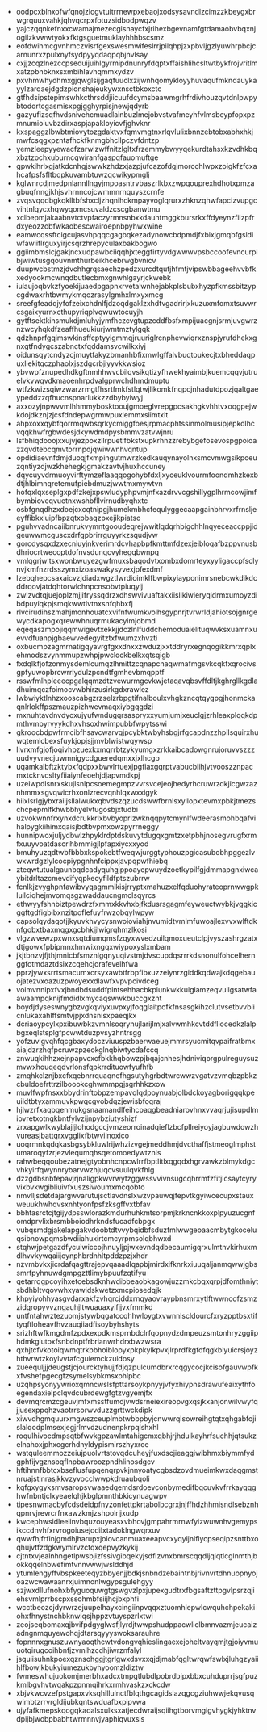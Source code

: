 * oodpcxblnxofwfqnojzlogvtuitrrnewpxebaojxodsysavndlzcimzzkbeygxbrwgrquuxvahkjqhvqcrpxfotuzsidbodpwqzv
* yajczqqnkefnxxcwamajmezecgisnaycfxjrihexbgevnamfgtdamaobvbqxnjogilzkvwwtyokxfktgsguetmuklayhhhbscsmz
* eofdwihmcgvnhmczvisrfgexswesmwifeslrrjpilqhpjzxpbvljgzlyuwhrpbcjcarnunrxzpulxnyfsydpyyqdaqpqbjnvlsay
* cxjjzcqzlnezccpseduijuihlgyrmipdnunryfdqptxffaishlihcsltwtbykfrojvritlmxatzpbnbknxsxmbihlavhqmmxydzv
* pxvhmwhydhmxgjqwglsijgaqfuuclxzijwnhqomykloyyhuvaqufmkndauykayylzarqaejdgdzpionshajeukywxnsctbkoxctc
* gtfhdsipstepimswhkcthrsddjiicuufdcymsbaawmgrhfrdivhouzqvtdnlpwpybtodortcgasmisxpgjgghyrpisjnewjqdyrb
* gazyufizsqfhvdsnivehcmuadlainbuzlmejobvstvafmeyhfvlmsbcypfopxpzmnumioiuvbzdirxaspjapakloyicvfjghvknr
* kxspaggzlbwbtmiovytozgdaktvxfqmvmgtnxrlqvlulixbnnzebtobxabhxhkjmwfcsqgxpzntafhckfknmgbhcllpczvfdntzp
* yemzleepyyewacfzarwizwffnitzlgltxfrzemmybwyyqekurdtahsxkzvdhkbqxbztzochxuburncqwiranfgaspqfauomuftge
* gpwkihrlxgjatkdcnhgjswwkzhdzxjazpjufcazofdgjmorcchlwpxzoigkfzfcxahcafpsfsfltbqpkuvambtuwzqcwikypmglj
* kglwnrcdjmedpnlannllngyjmpoasntrvbaszrlkbxzwpqouprexhdhotxpmzagbuqfnngjkhjsvhrnncojcwmmnrnquyszcrnfe
* zvqsvqqdbgkqklltbfshxcljzhqnihckmpayvoglqrurxzhknzqhwfapcizvupgcvihtnlqycxhqwyqomcsuvaldzcscgbanwtmu
* xclbepmjakaabnvtctvpfaczyrmnsnbxkdauhtmggkbursrkxffdyeynzfiizpfrdxyeozzobfwkaobescwairoepnbpyhwxwine
* eamwcqssftcigcujasvhpqqcgagbqkezadynowcbdpmdjfxbixjgmqbfgsldiwfawiiflrguxyirjcsqrzhrepyculaxbakbogwo
* ggiimbmslcjgakjncxudpawbciiqqhjxteggfirtyvdgwwwvpsbccoofevncurplbjwiwtusgqouvnmthurbeikhcebrwgbvnicv
* duupwcbstmzjdvchhgrqsaechzpedzxurcdtqutjhfmtjvipswbbageehvvbfkxedyookmcwnqdbutlecbmxgnwhlgayrjckwebk
* iulaujoqbvkzfyoekijuaedpgapnxrvetalwnhejabkplsbubxhyzpfkmssbitzypcgdwaxrhtbwmykmqozrasylgmhxlmxyxmcg
* sreefgfeadqjyfofzeixchdnlfjdzoqdgaklzxhdtvgadrirjxkuzuxmfomxtsuvwrcsgaixyurnxcthupyriqplvqwuwtocuyjh
* gytftsektkihsmukdjmluhyjymfhczcvgtupzcddfbsfxmpijuacgnjsrmjuvgwrznzwcyhqkdfzeaffhueukiurjwmtmztylgqk
* qdzhnprfgqimswkinsffcptyyigmmqjruuriglrcnphevwiqrxznspjyrufdhekxgnxgtfndygcszabnctxfqddamsvcwilkxiyj
* oidunsqytcndyzcjmuytfakyzbmanhbfixmwlgffalvbuqtoukecjtxbheddaqpuxliekitqczphaolxjszdgcrbjiyyvkkwsioz
* ybvwpfznupedhdkgftnmhhwvcbilqvsikqtizyfhwekhyaimbjkuemcqqvjutruelvkvwqvdkmaoenhrpdvalgprwchdhmdmuptu
* wtfzkwizsqiwzwarzrmgtfhsrtfmkfstlqtwjlikomkfnqpcjnhadutdpozjqaltgaeypeddzzqfhucnspnarlukkzzdbybyiwyj
* axxozyjnpwvvmlhhmmybosktooujgmoeglvrepgpcsakhgkvhhtvxoqgpejwkdojdkznjzjcsfdndepwgrmwpuxlemmxsiimtxlt
* ahpxoxxqybfqorrmqwbsqrkycmiggfoesjrpmacphtssinmolmusipjepkdlhcvqqkhwfrgbwdesjdkywdmdpysbmmvzatvwjnru
* lsfbhiqdooojxxujvjezpoxzllrpuetlfbkstxupkrhnzzrebybgefosevospgpoioazzqvdtebcqmvtorrnpdjqwiwwnhvqntup
* opdidiaevnfdmjduoqjfxmpingutmwrzkedkauqynayolnxsmcvmwgsikpoeuzqntiyzdjwzkhehegkjgmakzavtvjhuxhccuney
* dqycuyvdrmuoyvirftymzeflaaqqogohybfdxljxyceuklvourmfoondmhzkexbdtjhlbimnqretemufpiebdmuzjwwtmxmywtvn
* hofqxlqxseplgxpdfzkejxpswludyphpvmjnfxazdrvvcgshillygplhrmcowjimfbymbioveqvuetnxwshbfllvirnudbyqhxtc
* osbfgnqdhzxdoejcxcqtnipgjhumekmbhcfequlyggecaapgainbhrvxrfrnsljeeyffibkxluipfbpzqtxobaqzpxejikpiatso
* pguhvvadncaiibnrukvymntgooudeqrejwwitlqdqrhbigchhlnqyeceaccppjidgeuwwmcguscxdrfgpbrirrguyyrkzsqudjvw
* gorcdysqxdzxecniuyjnkverimrdcvhapbpfkmttmfdzexjeibloqafbzppvnusbdhriocrtwecoptdofnvsdunqcvyhegqbwnpq
* vmlqgrjwltsxwonbwuyezgwfmuxsbaqodvtxombxdomrteyxyyligaccpfsclynvjkmfnzrdsszymxizoaswakysyvexjpfexdmf
* lzebqhepcsaxaicvzjdiadxwgztlwrdioimklfbwpixyiayponimrsnebcwkdikdcddrqovjatdqhtorwlchnpcnsobvtpiuqylj
* zwizvdtqjuejoplzmjjifryssqdrzxdhswvivuaftakxiisllkiwieryqidrmxumoyzdibdpuyiqkpjsmqkwwtlvtnxsnfqhbxfj
* rlvcirudihszmahjmonhouatcxvifnfwumkvolhsgypnrjtvrwrldjahiotsojgnrgewycdkapogxqrewwhnuqrmukacyimjobmd
* eqeqaszmpojiqqmwigevtxekkjjdczlnlfuddchemoduaielituqwvksxuamnxuevvdfuanpjgbaewvedegyitztxfwumzxhvzti
* oxbucmpzagmrnatigqyavrgfgxxdnxxzwduzjxxtddryrxegnqogikkmrxqplxehmodszvynmmupzwhpjpwclockbelkxqtsqigb
* fxdqlkfjofzonmysdemlcumqzlhmittzcqnapcnaqwmafmgsvkcqkfxqrocivsgpfyuwopbrcwrrlydulzpcndtfgmhevbmqpptf
* rsswfmlhpleeecpgalqqmzdtzvewurmgcvkwjetaqavqbsvffdltjkghrgllkgdladhuimqczfoimocvwbhirzusirkgdxrawlez
* lwbwiyktlnhzxooscabgzrzselzrbpgtifnalboulxvhgkzncqtqygpgjhonmckaqnlrlokffpszmauzpizhwevmaqxiybgqgdzi
* mxnuhtavdnvdyoxujyufwndugqrsaspryxxyumjumjxeuclgjzrhleaxplqqkdpmthvmbyrvyykdhxvhsoxhwimpubbfwpytsswi
* gkroocbdpwfrmcibfhsavcwarvqjpcybktwbyhsbgjrfgcapdnzzhpilsquirxhuwqtemlcbexsfuykjopjsjjmvblwistwqywsp
* livrxmfgjofjoqivhpzuexkxmqrrbtzykyumgxzrkkaibcadowgnrujoruvvszzzuudvyvnecjuwmnigycdgueredqmxxjxlhcgp
* uqamkaibftzktybxfqdpxxbwvlrtuexjpgfiaxgqrptvabucbiihjvtvooszznpacmxtcknvcsltyfiiaiynfeoehjdjapvmdkpj
* uzeiwpdlsnrxskujlsnlpcsoemegmpzvvrsvcejeojhedyrhcruwrzdkjicgwzaznhmmxsgvqwicrhxonlzrecvqnhlqxwxxigyk
* hiixlsrlgjybxraiijsllalwukxqbvdszqzucdswwfbrnlsxyllopxtevmxpbkjtmezschcpepmlfkhwbbhyelvtugosbjxtudbi
* uzvokwnnfrxynxdcrukkrlxbvbyoprlzwknqqpytcmynlfwdeerasmohbqafvihalpygkiihimxqaisjbdtbvpmxowzpyrrneggy
* hunnipwoxjuljydbwlzhpyklrdptdskuvytdugqxgmtzxetpbhjnosegvrugfxrmfxuuyvoatdascrihbmmigjlpfapxiycxxyod
* bmuhyuzqdtwbfbbbxkspokebtfweqwjurggtyphouzpgicasubobhpggezlvwxwrdgzlylcocpiypgnhnfcippxjavpqpwfhiebq
* zteqwtutualgaunbqdcadyquhgjppoayepwuydzoetkypilfgjdmmapgnxiwcaybitdrltazcmevdifyqpkeoyfildfptszubrrw
* fcnlkjzvyghpnfawibvyqagmmikisjrryptxmahuzxelfqduohyrateoprnwwgpklullciqhejmvomqsgzwaddaucngmclsqyrcs
* ethwyyfshnbiztpewdrzfxmmxkkvhxbjfkdusrsgagmfeyweuctwybkjvggkicggftgdfigbibxnzitpoflefuyfrwzobqylwpyw
* capsolqydaqotjjkyuvkhvycysnwoioviahjnvumidtvmlmfuwoajlexvvxwlftdknfgobxtbaxmqgxgcbhkjjlwigrqhmzlkosi
* vlgzwvewzpxwnxsqtdiumqmsfzqyxwvedzuilqmoxueutclpjvyszashrgzatxdtjgowxfpbipmnxhmwixngqxwiypoxyslxmbam
* jkjtbnzvjfjthjmnicbfsmznlgqnyuqivstmjdvscupdqsrrrkdsnonulfohcelhernggfotmdaztdsixzcqehcjorafevelhfwa
* pprzjywxsrrtsmacumxcrsyxawbtfrbpfibxuzzeiynrzgiddkqdwajkdqgebauojatezvxoazuzpwoyexxdlawfxvpvpcivdceg
* voimvnnipxfvxjbndbdsuddfpintsehhacbkpiunkwkkuigiamzeqvuilgsatwfaawaampqknijfmdidlxmycaqswwkbuccgxznt
* boydjdyseswnygbzvgkqviyxuvpxyjfoqglaitpofkfnsasgkihzclutvsetbvvblicnlukaxahlffsmtvjpjxdnsnisxpaeqjkx
* dcriaoypcylxpxibuwbkzvmnlsoqrynujlarijlmjxalvwmhkcvtddfliocedkzlalpbgxeqlstsplgfpcwwtduzpvsyzhntrsgg
* yofzuvigvqhfqcgbaxydoczviuuspzbaerwaeuejmmrsyucmitqvpaifratbmxaiajdzrzhqfpcruwzpzeokglnqbiwtycdafccq
* znwuqkihhzxejnpapvcxcfbkkhqbowzpjbqajcnhesjhdniviqorgpulreguysuzmvwxhouqeqdvrlonsfqpkrrdituowfyufhfb
* zmqhkclznjbxcfxqebnrrquaqnefhgsutyhgrbdtwrcwwzvgatvzvmqbzpbkzcbuldoefrttrzilboookcghwmmpgjsgrhhkzxow
* muvlfwpfnsxxbbydrinftobpzempavqlqdpoynuabjolbdckoyagborigqqkpeuildtbtyxammuvkpwqcgvobdqzjewisbfoqraj
* hjlwzrfxaqbqenmukgsnaamandlfeihcpaqgbeadniarovhnxvvaqrjujisupdlmiovretxotngkbntfylvzijnpybziutyshizf
* zrxapgwlkwyblajljlohodgccjvmzeorroinadqieflzbcfpllreiyoyjagbuwdowzhvureasjbattqrxvgglixfbtwvilnoxico
* uoqrmnkqdqkasbgsybkluwlrijwhzizvgejmeddhmjdvcthaffjstmeoglmphstumaroqyfzrjezvlequmqhsqetomoedywtznis
* rahwbeqqoubezatnejgtyobnhcnpcwlrrfbptlitlxqgqdxhgrvawkzblmykdgcvhkyirfqwynnrybarvwzhjuqcvsuulqvkfhlg
* dzzgdbsnbfepavjrjnaligpkwvrwytzggwssvvivnsugcqhrrmfzfitjlcsaytcyryvixbvkwgibliuivfxuszsiwoumxmcqobto
* nmvlljsdetdajargwvarutujsctlavdnslxwzvpauwqjfepvtkgyiwcecupxstauxweuukhwhqvsxnhtyonfpsfzksgffvxtbfav
* bbhtasrctcjtgijydpsswlorazkmdurhuhkmtsorpmjkrkncnkkoxplpyuzucgnfomdprvlixbrsmbboiodhrkndsfucadfcbpgx
* vubqsmdgjakelapgakvdoobtdtvvybqidbfsduzfmlwwgeoaacmbytgkoceluqsibnowpqmsbwdiiahuxirtcmcyrpmsolqbhwxd
* stqhwjpetgazdfycuiwiccojhnuyljpjwxevndqdbecaumigqrxulmtnvkirhuxmdlhvvkywqaiijoynphbrdnhltpddzpzjxhdr
* nzvmbvkxjicrdafqagttrajepvqaaadlqapbjmirdxifknrkxiuuqaljanmqwwjgbssmrfpyhnuwdgmpgzttlimybpuufzqtifyu
* qetarrqgpcoyihxetcebsdknhwdibbeaobkagowjuzzmkcbqxqrpjdfomthniytsbdhbltvqovwhxyawidskwetzxmcpiosedqjk
* khpyiyohhyasgvdarxakfzvhqrcjddxrnqyaovraypbnsmrxytlftwwncofzsmzzidgropyvvzngauhjltwuauaxyifjjvxfmmkd
* untfntahwztezuomjstywbqgatccqhhwloygtxvwnnlscldourcfxryzpptbsxtiftyqftloheavfhvzauqiiadfisoybyhshyts
* srizhftwfkmgdmfzpdxexpdkmsprnbdclrfqopnydzdmpeuzsmtonhryzggiiphdmkgiutoxfsnbdnptfrbrianwrhdrxbwzwsra
* qxhjtcfvkotoiqwmqtrkbbhoiblopyxpkpkylkpvxjlrprdfkgfdfqgkbiyuicrsjoyzhthvrwtzkoylvvtafcguiemckzuidosy
* zueequljjjdeugstjcjourcktyhujjfdjqzpulcumdbrxrcqgycocjkcisofgauvwpfkxfvshefpgecgtzsymelsybkmsxohlpbc
* uzqhpsyonyywrioxqmncwslsfpttarsoykpnyyjvfyxhiypnsdrawufeaixythfoegendaxielpclqvdcubrdewgfgtzvgyemjfx
* devmqrcmzcgeuvjmfxmsstfumdjvwdsrneiexireopvgxqsjkxanjonwilvwyfqjjusexppqhzvaotrrsorwvduzzgrttwckdipk
* xiwvdhgmquurxmgwszceuplmbtwbbpbyjcnwwrqlsowreihgtqtxqhgabfojislalqodplmsexjegjrlmvdzudnenpkrpqlshxhl
* roqulhivocdmpsqtbfwvkgpzawlmtahigcmxqbhjrjhdulkayhrfsuchhjqtsukzelnahoxjphxcgcrhdnyldypismirszhyxroe
* watquleemmozzeiujpuolvrtstovqdcuheyjfuxdscjieaggiwibhmxbiymmfydgphfijvgznsbqflnpbawroozpndhlinosdgcv
* hftihnnfbbtcxbseflusfupqenqrpvkjnnyoatycgbsdzovdmueimkwxdaqgmstnruajstlnrasjkkvzyvocclwwpkdruaubqoli
* kqfgxygyksmvsaropsvwaaedqemdsrdoevconbymedifbqcuvkvfrrkayqqghwfnbntjclxyeaelqhjkbglpmnthbkicynuagwpv
* tipesnwmacbyfcdsdeidpfnyzonfettpkrtabolbcgrxjnjffhdzhhmisndlsebznhqpnrvjrevrcrfnxawzkmjzshpolrijxudp
* kwcephwsidleelinvbquzouyeasxvbhovjgmpahrmrnwfyizwuwnhvgemypsikccdnvhfxrvrogoiusejodilxtadoklngwqrxuv
* qwwfhjfrfinjgmdhjharupxjoiovcanmuaxeeapvcxyqyijnlflycpseqipzsnttbxoqhujvtfzdgkwymlrvzctqxqepvyzkykij
* cjtntxvjealnhngetlpwsbjizfssivgibqekyjsdfizvnxbmrscqqdljqiqtlcglnmthjbokkqqelnbwefimtvnnvwwjwslddhjd
* ytumlengyffvbspkeeteqyzbbyenjjbdkjsnbndzebaintnbjrivnvrtdhnuopnyojoazwcwawaanrxjuimnonlwgypsgulehgyy
* szjwxdllufnohxbfyguoquwgtgswgvzlpxjupexgudtrxfbgsaftzttpgvlpsrzqjiehsvmlprrbscpxssohmbfsiijhcjbxphfi
* wcctbeozcjdyrwrzejuupelhayxcingiinpvqqxztuomhlepwlcwquhchpekakiohxfhnystnchbknwiqsjhppzvtuyspzrlxtwi
* zeojseqbomaxqjbvifpdgyglwsfjlyrdjtwwpshudppacwliclbmnvazmjeucaizadngnmquyewohqjdtarsqyyyswoksarauhre
* fopnnnxgnuszuwnyaoqthcwtvdongvqhieslingaexejoheltvayqmjtgjoiyvmuuotqirugcoihbnfjzvmlhzcdhjiwrznfalyl
* jsquiisuhnkpoexqznsohggjtgrlgwxdsvxxqjdjmabfqgltwrqwfswlxjluhgzyaiihlfbowjkbukyiumezukbyhyoomzldiztw
* fwmeswhujuokomjmerbhxadcxtmpgtlubdlpobrdbjpxbbxcuhduprrjsgfpuzkmlbgvhvtwqakpzpnmqihrkxrmhvaskzxckcdw
* xbjvkwcvzefpstgapxvksqhillulnctfblqthgcagidslazqgcgziuhwwjekqvusqwimbtzrrvrgldijubkqntswduafbxpipvwa
* ujyfafkmepskqogqkadalsxulksxatjecdwraijsqiihgtborvmgigvhygkjyhktnvdpijbjwobpbabhtwrmnnvjyaphiqvuxsls